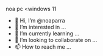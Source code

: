 noa pc <windows 11 
- 👋 Hi, I’m @noaparra
- 👀 I’m interested in ...
- 🌱 I’m currently learning ...
- 💞️ I’m looking to collaborate on ...
- 📫 How to reach me ...

<!---
noaparra/noaparra is a ✨ special ✨ repository because its `README.md` (this file) appears on your GitHub profile.
You can click the Preview link to take a look at your changes.
--->
